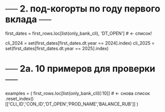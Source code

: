 # ── 2. под-когорты по году первого вклада ──
first_dates = first_rows.loc[list(only_bank_cli), 'DT_OPEN']   # ← список!

cli_2024 = set(first_dates[first_dates.dt.year == 2024].index)
cli_2025 = set(first_dates[first_dates.dt.year == 2025].index)

# ── 2a. 10 примеров для проверки ──
examples = (
    first_rows.loc[list(only_bank_cli)[:10]]        # ← снова список
      .reset_index()[['CLI_ID','CON_ID','DT_OPEN','PROD_NAME','BALANCE_RUB']]
)
